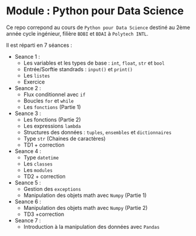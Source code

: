 # Module : Python pour Data Science

Ce repo correpond au cours de `Python pour Data Science` destiné au 2ème année cycle ingénieur, filière `BDBI` et `BDAI` à `Polytech INTL`.

Il est réparti en 7 séances :

- Seance 1 : 
    - Les variables et les types de base : `int`, `float`, `str` et `bool`
    - Entrée/Sorftie standrads : `input()` et `print()`
    - Les `listes`
    - Exercice
- Seance 2 : 
    - Flux conditionnel avec `if`
    - Boucles `for` et `while`
    - Les `fonctions` (Partie 1)
- Seance 3 : 
    - Les fonctions (Partie 2)
    - Les expressions `lambda`
    - Structures des données : `tuples`, `ensembles` et `dictionnaires`
    - Type `str` (Chaines de caractères)
    - TD1 + correction
- Seance 4 : 
    - Type `datetime`
    - Les `classes`
    - Les `modules`
    - TD2 + correction
- Seance 5 : 
    - Gestion des `exceptions`
    - Manipulation des objets math avec `Numpy` (Partie 1)
- Seance 6 : 
    - Manipulation des objets math avec `Numpy` (Partie 2)
    - TD3 +correction
- Seance 7 : 
    - Introduction à la manipulation des données avec `Pandas`
